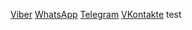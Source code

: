 [Viber](viber://chat?number=%2B375291953706)
[WhatsApp](whatsapp://send?phone=375296668011)
[Telegram](tg://resolve?domain=PharmBonusHelp)
[VKontakte](https://vk.com/pharmbonus)
test
